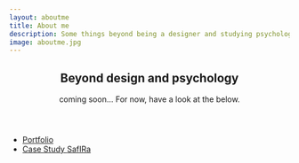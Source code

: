 ```yaml
---
layout: aboutme
title: About me
description: Some things beyond being a designer and studying psychology and neuroscience. 
image: aboutme.jpg
---
```


<section class="wrapper stylepurple special">
	<div class="inner">
		<header class="major">
			<h2>Beyond design and psychology</h2>
			<p>coming soon... For now, have a look at the below.
			</p>
		</header>
		<ul class="actions">
			<li><a href="portfolio" class="button icon fa-briefcase">Portfolio</a></li>
			<li><a href="safira" class="button icon fa-bar-chart"> Case Study <span style="text-transform: none;">SafIRa</span></a></li>
			<!-- <li><a href="cv" class="button icon fa-book">CV</a></li> -->
			<!-- <li><a href="material" class="button icon fa-share">Material</a></li> -->
		</ul>
	</div>
</section>